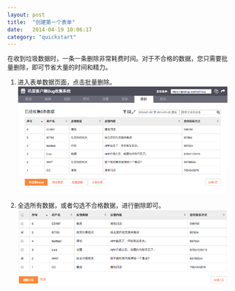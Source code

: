 ```yaml
---
layout: post
title:  "创建第一个表单"
date:   2014-04-19 10:06:17
category: "quickstart"
---
```


在收到垃圾数据时，一条一条删除非常耗费时间。对于不合格的数据，您只需要批量删除，即可节省大量的时间和精力。

1. 进入表单数据页面，点击批量删除。
![数据页面](/images/batch-delete-1.png)

2. 全选所有数据，或者勾选不合格数据，进行删除即可。
![勾选删除](/images/batch-delete-2.png)